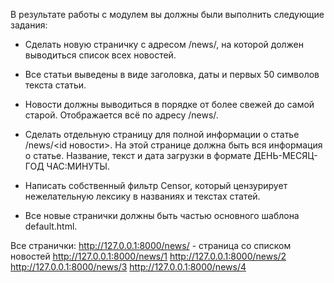 В результате работы с модулем вы должны были выполнить следующие задания:

- Сделать новую страничку с адресом /news/, на которой должен выводиться 
список всех новостей.
- Все статьи выведены в виде заголовка, даты и первых 50 символов текста 
статьи.
- Новости должны выводиться в порядке от более свежей до самой старой. 
Отображается всё по адресу /news/.

- Сделать отдельную страницу для полной информации о статье /news/<id 
новости>. На этой странице должна быть вся информация о статье. Название, 
текст и дата загрузки в формате ДЕНЬ-МЕСЯЦ-ГОД ЧАС:МИНУТЫ.

- Написать собственный фильтр Censor, который цензурирует нежелательную 
лексику в названиях и текстах статей.

- Все новые странички должны быть частью основного шаблона default.html.

Все странички:
http://127.0.0.1:8000/news/ - страница со списком новостей
http://127.0.0.1:8000/news/1
http://127.0.0.1:8000/news/2
http://127.0.0.1:8000/news/3
http://127.0.0.1:8000/news/4